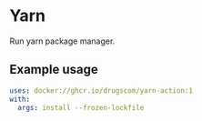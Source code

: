 # Yarn

Run yarn package manager.

## Example usage

```yaml
uses: docker://ghcr.io/drugscom/yarn-action:1
with:
  args: install --frozen-lockfile
```
